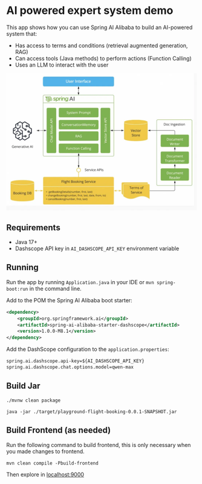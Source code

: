 # AI powered expert system demo

This app shows how you can use Spring AI Alibaba to build an AI-powered system that:

- Has access to terms and conditions (retrieval augmented generation, RAG)
- Can access tools (Java methods) to perform actions (Function Calling)
- Uses an LLM to interact with the user

![spring-ai-alibaba-flight-booking](diagram.png)

## Requirements

- Java 17+
- Dashscope API key in `AI_DASHSCOPE_API_KEY` environment variable

## Running

Run the app by running `Application.java` in your IDE or `mvn spring-boot:run` in the command line.


Add to the POM the Spring AI Alibaba boot starter:

```xml
<dependency>
    <groupId>org.springframework.ai</groupId>
    <artifactId>spring-ai-alibaba-starter-dashscope</artifactId>
    <version>1.0.0-M8.1</version>
</dependency>
```

Add the DashScope configuration to the `application.properties`:

```properties
spring.ai.dashscope.api-key=${AI_DASHSCOPE_API_KEY}
spring.ai.dashscope.chat.options.model=qwen-max
```

## Build Jar

```shell
./mvnw clean package
```

```shell
java -jar ./target/playground-flight-booking-0.0.1-SNAPSHOT.jar
```

## Build Frontend (as needed)

Run the following command to build frontend, this is only necessary when you made changes to frontend.

```shell
mvn clean compile -Pbuild-frontend
```

Then explore in [localhost:9000](http://localhost:9000)
